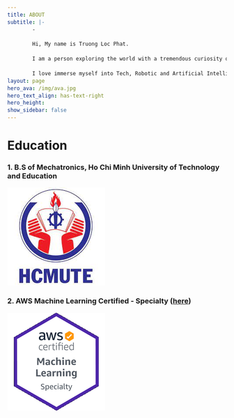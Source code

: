 ```yaml
---
title: ABOUT
subtitle: |- 
        - 

        Hi, My name is Truong Loc Phat.

        I am a person exploring the world with a tremendous curiosity of Science

        I love immerse myself into Tech, Robotic and Artificial Intelligence
layout: page
hero_ava: /img/ava.jpg
hero_text_align: has-text-right
hero_height: 
show_sidebar: false
---
```




# Education

### 1. B.S of Mechatronics, Ho Chi Minh University of Technology and Education

![HCMUTE](/img/hcmute.jpg)

### 2. AWS Machine Learning Certified - Specialty ([here](https://www.youracclaim.com/badges/df01edc6-d23c-4626-acfa-37fb96fec3f4/linked_in_profile)) 

![AWS](/img/aws.png)


